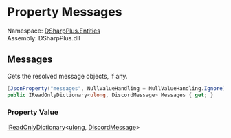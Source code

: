 # Property Messages

Namespace: [DSharpPlus.Entities](DSharpPlus.Entities.md)  
Assembly: DSharpPlus.dll

## <a id="DSharpPlus_Entities_DiscordInteractionResolvedCollection_Messages"></a>Messages

Gets the resolved message objects, if any.

```csharp
[JsonProperty("messages", NullValueHandling = NullValueHandling.Ignore)]
public IReadOnlyDictionary<ulong, DiscordMessage> Messages { get; }
```

### Property Value

[IReadOnlyDictionary](https://learn.microsoft.com/dotnet/api/system.collections.generic.ireadonlydictionary\-2)<[ulong](https://learn.microsoft.com/dotnet/api/system.uint64), [DiscordMessage](DSharpPlus.Entities.DiscordMessage.md)\>

